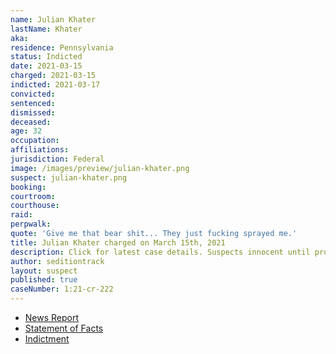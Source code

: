 ```yaml
---
name: Julian Khater
lastName: Khater
aka:
residence: Pennsylvania
status: Indicted
date: 2021-03-15
charged: 2021-03-15
indicted: 2021-03-17
convicted: 
sentenced: 
dismissed: 
deceased:
age: 32
occupation:
affiliations:
jurisdiction: Federal
image: /images/preview/julian-khater.png
suspect: julian-khater.png
booking:
courtroom:
courthouse:
raid:
perpwalk:
quote: 'Give me that bear shit... They just fucking sprayed me.'
title: Julian Khater charged on March 15th, 2021
description: Click for latest case details. Suspects innocent until proven guilty.
author: seditiontrack
layout: suspect
published: true
caseNumber: 1:21-cr-222
---
```

- [News Report](https://apnews.com/article/george-tanios-julian-khater-charged-capitol-riot-f28484b486155d911cab41c90a8bed8d)
- [Statement of Facts](https://www.justice.gov/usao-dc/case-multi-defendant/file/1376156/download)
- [Indictment](https://www.justice.gov/usao-dc/case-multi-defendant/file/1377311/download)
